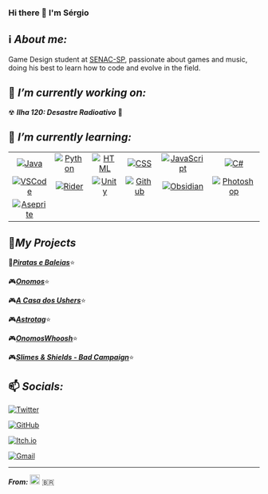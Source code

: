 ### Hi there 👋 I'm Sérgio

## ℹ️ ***About me:*** 

Game Design student at [SENAC-SP](https://www.sp.senac.br), passionate about games and music, doing his best to learn how to code and evolve in the field.

## 🔭 ***I’m currently working on:***

☢ ***Ilha 120: Desastre Radioativo*** 🧪

## 🌱 ***I’m currently learning:***

<div align="center">
  
  | | | | | | |
  | :-: | :-: | :-: | :-: | :-: | :-: |
  |[![Java](https://img.shields.io/badge/Code-Java-F89820?style=flat-square&logo=java)](https://www.w3schools.com/java/)|[![Python](https://img.shields.io/badge/Code-Python-3776ab?style=flat-square&logo=python)](https://www.w3schools.com/python/)|[![HTML](https://img.shields.io/badge/Code-HTML-F06529?style=flat-square&logo=HTML5)](https://www.w3schools.com/html/)|[![CSS](https://img.shields.io/badge/Code-CSS-EBEBEB?style=flat-square&logo=CSS3)](https://www.w3schools.com/css/)|[![JavaScript](https://img.shields.io/badge/Code-Javascript-F0DB4F?style=flat-square&logo=javascript)](https://www.w3schools.com/js/)|[![C#](https://img.shields.io/badge/Code-C%23-d4d4d4?style=flat-square&logo=csharp)](https://www.w3schools.com/cs/index.php)|
  |[![VSCode](https://img.shields.io/badge/Editor-VSCode-0078D7?style=flat-square&logo=visualstudiocode)](https://code.visualstudio.com/)|[![Rider](https://img.shields.io/badge/Editor-Rider-8F00FF?style=flat-square&logo=rider)](https://www.jetbrains.com/rider/)|[![Unity](https://img.shields.io/badge/Tool-Unity-lightgrey?style=flat-square&logo=unity)](https://unity.com/)|[![Github](https://img.shields.io/badge/Tool-Github-211F1F?style=flat-square&logo=github)](https://github.com/)|[![Obsidian](https://img.shields.io/badge/Tool-Obsidian-7E1DFB?style=flat-square&logo=obsidian)](https://obsidian.md/)|[![Photoshop](https://img.shields.io/badge/Tool-Photoshop-blue?style=flat-square&logo=adobephotoshop)](https://www.adobe.com/products/photoshop/landpa.html?sdid=KQPOM&mv=search&ef_id=CjwKCAjwur-SBhB6EiwA5sKtjns6yTkQ2IsXvIaE4tmIdaU6Cg-yNFulspYWcj8Ax4vcdctKsiDuERoC0tYQAvD_BwE:G:s&s_kwcid=AL!3085!3!534509111518!e!!g!!photoshop!188192502!10077842982&gclid=CjwKCAjwur-SBhB6EiwA5sKtjns6yTkQ2IsXvIaE4tmIdaU6Cg-yNFulspYWcj8Ax4vcdctKsiDuERoC0tYQAvD_BwE)|
  |[![Aseprite](https://img.shields.io/badge/Tool-Aseprite-lightblue?style=flat-square&logo=aseprite)](https://www.aseprite.org/) || | | | |
  
</div>

## 💼***My Projects***

🎲<ins>***[Piratas e Baleias](https://drive.google.com/file/d/1jTakohOBBKUVdLnVsVIqtoYZAoTla8mW/view?usp=sharing)***</ins>⭐

🎮<ins>***[Onomos](https://smurillof.itch.io/onomos)***</ins>⭐

🎮<ins>***[A Casa dos Ushers](https://digomeat.itch.io/a-casa-dos-ushers)***</ins>⭐

🎮<ins>***[Astrotag](https://smurillof.itch.io/astrotag)***</ins>⭐

🎮<ins>***[OnomosWhoosh](https://github.com/Smurillopng/OnomosWhoosh)***</ins>⭐

🎮<ins>***[Slimes & Shields - Bad Campaign](https://smurillof.itch.io/shieldslime)***</ins>⭐

## 📫 ***Socials:***

[![Twitter](https://img.shields.io/badge/@Smurillopng-1DA1F2?style=for-the-badge&logo=Twitter&logoColor=white)](https://twitter.com/Smurillopng)

[![GitHub](https://img.shields.io/badge/@Smurillopng-000000?style=for-the-badge&logo=github&logoColor=white)](https://github.com/Smurillopng)

[![Itch.io](https://img.shields.io/badge/@Smurillof-EE1229?style=for-the-badge&logo=Itch.io&logoColor=white)](https://smurillof.itch.io)

[![Gmail](https://img.shields.io/badge/smurillopng@gmail.com-EA4335?style=for-the-badge&logo=gmail&logoColor=white)](https://www.google.com/gmail)

---
***From:*** <img src="https://user-images.githubusercontent.com/72756949/141886008-7863eed5-9de6-42d1-9649-ec8fb324d012.png" alt="alt text" width="20" height="20"> :brazil:
